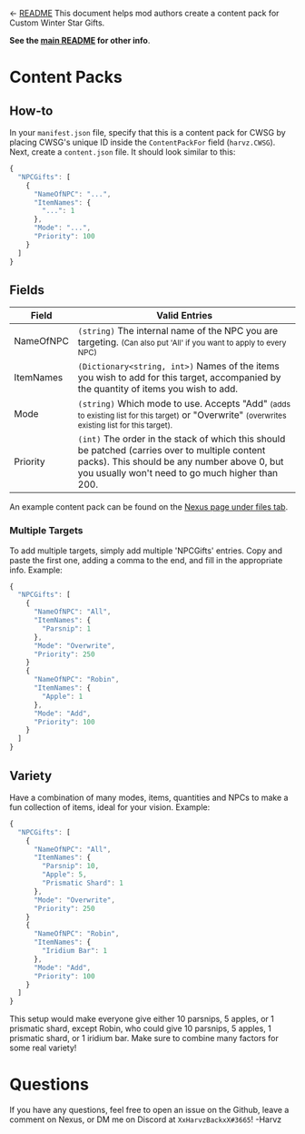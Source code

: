 ← [README](README.md)
This document helps mod authors create a content pack for Custom Winter Star Gifts.

**See the [main README](README.md) for other info**.

# Content Packs

## How-to
In your `manifest.json` file, specify that this is a content pack for CWSG by placing CWSG's unique ID inside the `ContentPackFor` field (`harvz.CWSG`).
Next, create a `content.json` file. It should look similar to this:
```js
{
  "NPCGifts": [
    {
      "NameOfNPC": "...",
      "ItemNames": {
        "...": 1
      },
      "Mode": "...",
      "Priority": 100
    }
  ]
}
```

## Fields

Field                | Valid Entries                        
-------------------- | ------------------------------- 
NameOfNPC            | `(string)` The internal name of the NPC you are targeting. <small>(Can also put 'All' if you want to apply to every NPC)</small>
ItemNames            | `(Dictionary<string, int>)` Names of the items you wish to add for this target, accompanied by the quantity of items you wish to add.  
Mode                 | `(string)` Which mode to use. Accepts "Add" <small>(adds to existing list for this target)</small> or "Overwrite" <small>(overwrites existing list for this target).</small>
Priority             | `(int)` The order in the stack of which this should be patched (carries over to multiple content packs). This should be any number above 0, but you usually won't need to go much higher than 200.

An example content pack can be found on the [Nexus page under files tab](https://www.nexusmods.com/stardewvalley/mods/10024?tab=files).

### Multiple Targets
To add multiple targets, simply add multiple 'NPCGifts' entries. Copy and paste the first one, adding a comma to the end, and fill in the appropriate info. Example:
```js
{
  "NPCGifts": [
    {
      "NameOfNPC": "All",
      "ItemNames": {
        "Parsnip": 1
      },
      "Mode": "Overwrite",
      "Priority": 250
    }
    {
      "NameOfNPC": "Robin",
      "ItemNames": {
        "Apple": 1
      },
      "Mode": "Add",
      "Priority": 100
    }
  ]
}
```

## Variety
Have a combination of many modes, items, quantities and NPCs to make a fun collection of items, ideal for your vision. Example:
```js
{
  "NPCGifts": [
    {
      "NameOfNPC": "All",
      "ItemNames": {
        "Parsnip": 10,
        "Apple": 5,
        "Prismatic Shard": 1
      },
      "Mode": "Overwrite",
      "Priority": 250
    }
    {
      "NameOfNPC": "Robin",
      "ItemNames": {
        "Iridium Bar": 1
      },
      "Mode": "Add",
      "Priority": 100
    }
  ]
}
```
This setup would make everyone give either 10 parsnips, 5 apples, or 1 prismatic shard, except Robin, who could give 10 parsnips, 5 apples, 1 prismatic shard, or 1 iridium bar.
Make sure to combine many factors for some real variety!


# Questions
If you have any questions, feel free to open an issue on the Github, leave a comment on Nexus, or DM me on Discord at `XxHarvzBackxX#3665`!
-Harvz
